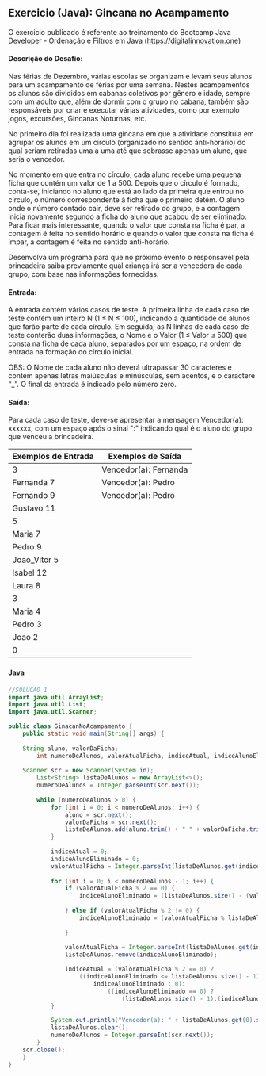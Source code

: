 ## Exercicio (Java): Gincana no Acampamento

O exercicio publicado é referente ao treinamento do Bootcamp Java Developer - Ordenação e Filtros em Java 
(https://digitalinnovation.one)

#### Descrição do Desafio:

Nas férias de Dezembro, várias escolas se organizam e levam seus alunos para um acampamento de férias por uma semana. Nestes acampamentos os alunos são divididos em cabanas coletivos por gênero e idade, sempre com um adulto que, além de dormir com o grupo no cabana, também são responsáveis por criar e executar várias atividades, como por exemplo jogos, excursões, Gincanas Noturnas, etc.

No primeiro dia foi realizada uma gincana em que a atividade constituia em agrupar os alunos em um círculo (organizado no sentido anti-horário) do qual seriam retiradas uma a uma até que sobrasse apenas um aluno, que seria o vencedor.

No momento em que entra no círculo, cada aluno recebe uma pequena ficha que contém um valor de 1 a 500. Depois que o círculo é formado, conta-se, iniciando no aluno que está ao lado da primeira que entrou no círculo, o número correspondente à ficha que o primeiro detém. O aluno onde o número contado cair, deve ser retirado do grupo, e a contagem inicia novamente segundo a ficha do aluno que acabou de ser eliminado. Para ficar mais interessante, quando o valor que consta na ficha é par, a contagem é feita no sentido horário e quando o valor que consta na ficha é ímpar, a contagem é feita no sentido anti-horário.

Desenvolva um programa para que no próximo evento o responsável pela brincadeira saiba previamente qual criança irá ser a vencedora de cada grupo, com base nas informações fornecidas.

#### Entrada: 

A entrada contém vários casos de teste. A primeira linha de cada caso de teste contém um inteiro N (1 ≤ N ≤ 100), indicando a quantidade de alunos que farão parte de cada círculo. Em seguida, as N linhas de cada caso de teste conterão duas informações, o Nome e o Valor (1 ≤ Valor ≤ 500) que consta na ficha de cada aluno, separados por um espaço, na ordem de entrada na formação do círculo inicial.

OBS: O Nome de cada aluno não deverá ultrapassar 30 caracteres e contém apenas letras maiúsculas e minúsculas, sem acentos, e o caractere “_”. O final da entrada é indicado pelo número zero.

#### Saída: 

Para cada caso de teste, deve-se apresentar a mensagem Vencedor(a): xxxxxx, com um espaço após o sinal ":" indicando qual é o aluno do grupo que venceu a brincadeira.

Exemplos de Entrada  | Exemplos de Saída
------------- | -------------
3 | Vencedor(a): Fernanda
Fernanda 7 | Vencedor(a): Pedro
Fernando 9 | Vencedor(a): Pedro
Gustavo 11 |
5 |
Maria 7 |
Pedro 9 |
Joao_Vitor 5 |
Isabel 12 |
Laura 8 |
3 |
Maria 4 |
Pedro 3 |
Joao 2 |
0 |


#### Java　

```java
//SOLUCAO 1
import java.util.ArrayList;
import java.util.List;
import java.util.Scanner;

public class GinacanNoAcampamento {
	public static void main(String[] args) {
        
    String aluno, valorDaFicha;
		int numeroDeAlunos, valorAtualFicha, indiceAtual, indiceAlunoEliminado;
		
    Scanner scr = new Scanner(System.in);
		List<String> listaDeAlunos = new ArrayList<>(); 
		numeroDeAlunos = Integer.parseInt(scr.next());
		
		while (numeroDeAlunos > 0) {
			for (int i = 0; i < numeroDeAlunos; i++) {
				aluno = scr.next();
				valorDaFicha = scr.next();	
				listaDeAlunos.add(aluno.trim() + " " + valorDaFicha.trim());
			}
				
			indiceAtual = 0;
			indiceAlunoEliminado = 0;
			valorAtualFicha = Integer.parseInt(listaDeAlunos.get(indiceAtual).split(" ")[1]);
				
			for (int i = 0; i < numeroDeAlunos - 1; i++) {
				if (valorAtualFicha % 2 == 0) {
					indiceAlunoEliminado = (listaDeAlunos.size() - (valorAtualFicha % listaDeAlunos.size()) + indiceAtual) % listaDeAlunos.size();
						
				} else if (valorAtualFicha % 2 != 0) {
					indiceAlunoEliminado = (valorAtualFicha % listaDeAlunos.size() + indiceAtual) % listaDeAlunos.size();
			
				}
					
				valorAtualFicha = Integer.parseInt(listaDeAlunos.get(indiceAlunoEliminado).split(" ")[1]);
				listaDeAlunos.remove(indiceAlunoEliminado);

				indiceAtual = (valorAtualFicha % 2 == 0) ? 
					((indiceAlunoEliminado <= listaDeAlunos.size() - 1) ? 
						indiceAlunoEliminado : 0):
							((indiceAlunoEliminado == 0) ?
								(listaDeAlunos.size() - 1):(indiceAlunoEliminado - 1));
			}

			System.out.println("Vencedor(a): " + listaDeAlunos.get(0).split(" ")[0]);
			listaDeAlunos.clear();
			numeroDeAlunos = Integer.parseInt(scr.next());
		}
	scr.close();
	}
}
```

